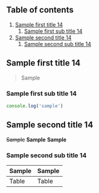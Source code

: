 ## Table of contents

1. [Sample first title 14](#sample-first-title-14)
   1. [Sample first sub title 14](#sample-first-sub-title-14)
1. [Sample second title 14](#sample-second-title-14)
   1. [Sample second sub title 14](#sample-second-sub-title-14)

## Sample first title 14

> Sample

### Sample first sub title 14

```javascript
console.log('sample')
```

## Sample second title 14

~~Sample~~
**Sample**
**Sample**

### Sample second sub title 14

| Sample | Sample |
| ------ | ------ |
| Table  | Table  |
